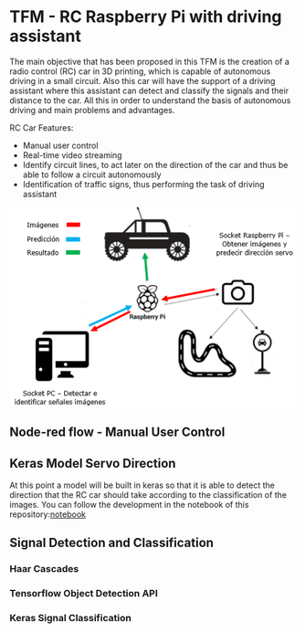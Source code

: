 # TFM - RC Raspberry Pi with driving assistant

The main objective that has been proposed in this TFM is the creation of a radio control (RC) car in 3D printing, which is capable of autonomous driving in a small circuit. Also this car will have the support of a driving assistant where this assistant can detect and classify the signals and their distance to the car. All this in order to understand the basis of autonomous driving and main problems and advantages.

RC Car Features:
- Manual user control
- Real-time video streaming
- Identify circuit lines, to act later on the direction of the car and thus be able to follow a circuit autonomously
- Identification of traffic signs, thus performing the task of driving assistant

![Esquema](/img/8.png)

## Node-red flow - Manual User Control

## Keras Model Servo Direction

At this point a model will be built in keras so that it is able to detect the direction that the RC car should take according to the classification of the images.
You can follow the development in the notebook of this repository:[notebook](/servo_position_classification/ModeloKerasDireccion.ipynb)



## Signal Detection and Classification
### Haar Cascades
### Tensorflow Object Detection API
### Keras Signal Classification

